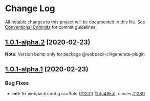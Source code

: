 # Change Log

All notable changes to this project will be documented in this file.
See [Conventional Commits](https://conventionalcommits.org) for commit guidelines.

## [1.0.1-alpha.2](https://github.com/ematipico/webpack-cli/compare/@webpack-cli/generate-plugin@1.0.1-alpha.1...@webpack-cli/generate-plugin@1.0.1-alpha.2) (2020-02-23)

**Note:** Version bump only for package @webpack-cli/generate-plugin

## [1.0.1-alpha.1](https://github.com/ematipico/webpack-cli/compare/@webpack-cli/generate-plugin@1.0.1-alpha.0...@webpack-cli/generate-plugin@1.0.1-alpha.1) (2020-02-23)

### Bug Fixes

-   **init:** fix webpack config scaffold ([#1231](https://github.com/ematipico/webpack-cli/issues/1231)) ([2dc495a](https://github.com/ematipico/webpack-cli/commit/2dc495a8d050d28478c6c2533d7839e9ff78d76c)), closes [#1230](https://github.com/ematipico/webpack-cli/issues/1230)
